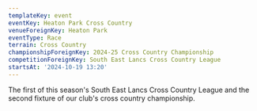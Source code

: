 ```yaml
---
templateKey: event
eventKey: Heaton Park Cross Country
venueForeignKey: Heaton Park
eventType: Race
terrain: Cross Country
championshipForeignKey: 2024-25 Cross Country Championship
competitionForeignKey: South East Lancs Cross Country League
startsAt: '2024-10-19 13:20'
---
```

The first of this season's South East Lancs Cross Country League and
the second fixture of our club's cross country championship. 